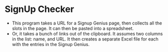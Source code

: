 # SignUp Checker
- This program takes a URL for a Signup Genius page, then collects all the slots in the page. It can then be pasted into a spreadsheet. 
- Or, it takes a bunch of links out of the clipboard. It assumes two columns in the list: name, and URL. It then creates a separate Excel file for each with the entries in the Signup Genius.
